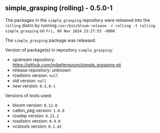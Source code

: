 ## simple_grasping (rolling) - 0.5.0-1

The packages in the `simple_grasping` repository were released into the `rolling` distro by running `/usr/bin/bloom-release -r rolling -t rolling simple_grasping` on `Fri, 08 Nov 2024 23:27:53 -0000`

The `simple_grasping` package was released.

Version of package(s) in repository `simple_grasping`:

- upstream repository: https://github.com/mikeferguson/simple_grasping.git
- release repository: unknown
- rosdistro version: `null`
- old version: `null`
- new version: `0.5.0-1`

Versions of tools used:

- bloom version: `0.12.0`
- catkin_pkg version: `1.0.0`
- rosdep version: `0.22.2`
- rosdistro version: `0.9.0`
- vcstools version: `0.1.42`


